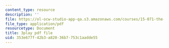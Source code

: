 ```yaml
---
content_type: resource
description: ''
file: https://ol-ocw-studio-app-qa.s3.amazonaws.com/courses/15-071-the-analytics-edge-spring-2017/353e677f42b3a82036b7753c1aadde55_UVeZhQBNvkE.pdf
file_type: application/pdf
resourcetype: Document
title: 3play pdf file
uid: 353e677f-42b3-a820-36b7-753c1aadde55
---
```

